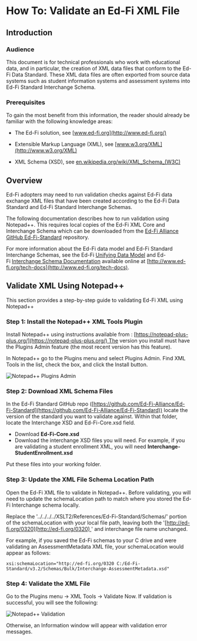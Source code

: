 # How To: Validate an Ed-Fi XML File

## Introduction

### Audience

This document is for technical professionals who work with educational data, and
in particular, the creation of XML data files that conform to the Ed-Fi Data
Standard. These XML data files are often exported from source data systems such
as student information systems and assessment systems into Ed-Fi Standard
Interchange Schema.

### Prerequisites

To gain the most benefit from this information, the reader should already be
familiar with the following knowledge areas:

* The Ed-Fi solution, see [www.ed-fi.org](http://www.ed-fi.org/)

* Extensible Markup Language (XML),
    see [www.w3.org/XML](http://www.w3.org/XML)

* XML Schema (XSD),
    see [en.wikipedia.org/wiki/XML\_Schema\_(W3C)](http://en.wikipedia.org/wiki/XML_Schema_(W3C))

## Overview

Ed-Fi adopters may need to run validation checks against Ed-Fi data exchange XML
files that have been created according to the Ed-Fi Data Standard and Ed-Fi
Standard Interchange Schemas.

The following documentation describes how to run validation using Notepad++.
This requires local copies of the Ed-Fi XML Core and Interchange Schema which
can be downloaded from the [Ed-Fi Alliance GitHub
Ed-Fi-Standard](https://github.com/Ed-Fi-Alliance/Ed-Fi-Standard) repository.

For more information about the Ed-Fi data model and Ed-Fi Standard Interchange
Schemas, see the Ed-Fi [Unifying Data
Model](https://edfi.atlassian.net/wiki/display/EFDS20/Unifying+Data+Model+v2.0) and
Ed-Fi [Interchange Schema
Documentation](https://edfi.atlassian.net/wiki/display/EFDS20/Interchange+Schema+Documentation) available
online at [http://www.ed-fi.org/tech-docs](http://www.ed-fi.org/tech-docs).

## Validate XML Using Notepad++

This section provides a step-by-step guide to validating Ed-Fi XML using
Notepad++

### Step 1: Install the Notepad++ XML Tools Plugin

Install Notepad++ using instructions available
from : [https://notepad-plus-plus.org/](https://notepad-plus-plus.org/) The
version you install must have the Plugins Admin feature (the most recent version
has this feature).

In Notepad++ go to the Plugins menu and select Plugins Admin. Find XML Tools in
the list, check the box, and click the Install button.

![Notepad++ Plugins Admin](https://edfidocs.blob.core.windows.net/$web/img/reference/data-standard/01%20Notepad++%20Plugins%20Admin.PNG)

### Step 2: Download XML Schema Files

In the Ed-Fi Standard GitHub repo
([https://github.com/Ed-Fi-Alliance/Ed-Fi-Standard](https://github.com/Ed-Fi-Alliance/Ed-Fi-Standard))
locate the version of the standard you want to validate against. Within that
folder, locate the Interchange XSD and Ed-Fi-Core.xsd field.

* Download **Ed-Fi-Core.xsd**
* Download the interchange XSD files you will need. For example, if you are
    validating a student enrollment XML, you will
    need **Interchange-StudentEnrollment.xsd**

Put these files into your working folder.

### Step 3: Update the XML File Schema Location Path

Open the Ed-Fi XML file to validate in Notepad++. Before validating, you will
need to update the schemaLocation path to match where you stored the Ed-Fi
Interchange schema locally.

Replace the '../../../../XSLT2/References/Ed-Fi-Standard/Schemas/' portion of
the schemaLocation with your local file path, leaving both the
'[http://ed-fi.org/0320](http://ed-fi.org/0320) ' and interchange file name
unchanged.

For example, if you saved the Ed-Fi schemas to your C drive and were validating
an AssessmentMetadata XML file, your schemaLocation would appear as follows:

```
xsi:schemaLocation="http://ed-fi.org/0320 C:/Ed-Fi-Standard/v3.2/Schemas/Bulk/Interchange-AssessmentMetadata.xsd"
```

### Step 4: Validate the XML File

Go to the Plugins menu → XML Tools → Validate Now. If validation is successful,
you will see the following:

![Notepad++ Validation](https://edfidocs.blob.core.windows.net/$web/img/reference/data-standard/03%20Notepad++%20Valid.PNG)

Otherwise, an Information window will appear with validation error messages.
